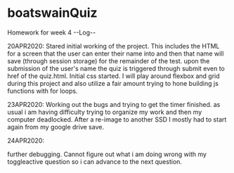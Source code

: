 # boatswainQuiz
Homework for week 4 
--Log--

20APR2020:
    Stared initial working of the project. This includes the HTML for a screen that the user can enter their name into and then that name will save (through session storage) for the remainder of the test. upon the submission of the user's name the quiz is triggered through submit even to href of the quiz.html. Initial css started. I will play around flexbox and grid during this project and also utilize a fair amount trying to hone building js functions with for loops. 

23APR2020:
Working out the bugs and trying to get the timer finished. as usual i am having difficulty trying to organize my work and then my computer deadlocked. After a re-image to another SSD I mostly had to start again from my google drive save. 

24APR2020:

further debugging. Cannot figure out what i am doing wrong with my toggleactive question so i can advance to the next question. 